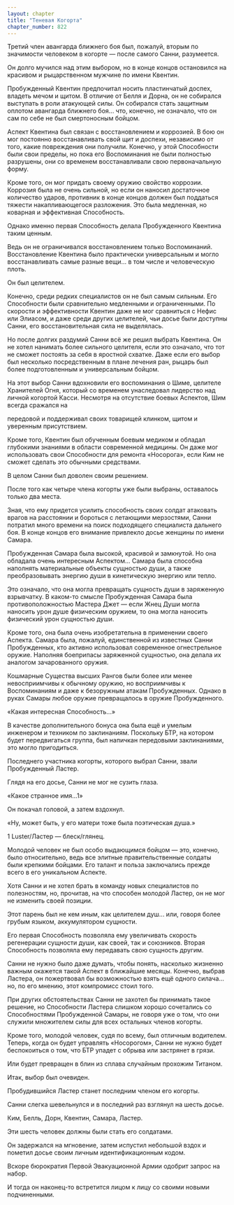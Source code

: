 ```yaml
---
layout: chapter
title: "Теневая Когорта"
chapter_number: 822
---
```


Третий член авангарда ближнего боя был, пожалуй, вторым по значимости человеком в когорте — после самого Санни, разумеется.

Он долго мучился над этим выбором, но в конце концов остановился на красивом и рыцарственном мужчине по имени Квентин.

Пробужденный Квентин предпочитал носить пластинчатый доспех, владеть мечом и щитом. В отличие от Белля и Дорна, он не собирался выступать в роли атакующей силы. Он собирался стать защитным оплотом авангарда ближнего боя... что, конечно, не означало, что он сам по себе не был смертоносным бойцом.

Аспект Квентина был связан с восстановлением и коррозией. В бою он мог постоянно восстанавливать свой щит и доспехи, независимо от того, какие повреждения они получили. Конечно, у этой Способности были свои пределы, но пока его Воспоминания не были полностью разрушены, они со временем восстанавливали свою первоначальную форму.

Кроме того, он мог придать своему оружию свойство коррозии. Коррозия была не очень сильной, но если он наносил достаточное количество ударов, противник в конце концов должен был поддаться тяжести накапливающегося разложения. Это была медленная, но коварная и эффективная Способность.

Однако именно первая Способность делала Пробужденного Квентина таким ценным.

Ведь он не ограничивался восстановлением только Воспоминаний. Восстановление Квентина было практически универсальным и могло восстанавливать самые разные вещи... в том числе и человеческую плоть.

Он был целителем.

Конечно, среди редких специалистов он не был самым сильным. Его Способности были сравнительно медленными и ограниченными. По скорости и эффективности Квентин даже не мог сравниться с Нефис или Элиасом, и даже среди других целителей, чьи досье были доступны Санни, его восстановительная сила не выделялась.

Но после долгих раздумий Санни всё же решил выбрать Квентина. Он не хотел нанимать более сильного целителя, если это означало, что тот не сможет постоять за себя в яростной схватке. Даже если его выбор был несколько посредственным в плане лечения ран, рыцарь был более подготовленным и универсальным бойцом.

На этот выбор Санни вдохновили его воспоминания о Шиме, целителе Хранителей Огня, который со временем унаследовал лидерство над личной когортой Касси. Несмотря на отсутствие боевых Аспектов, Шим всегда сражался на

передовой и поддерживал своих товарищей клинком, щитом и уверенным присутствием.

Кроме того, Квентин был обученным боевым медиком и обладал глубокими знаниями в области современной медицины. Он даже мог использовать свои Способности для ремонта «Носорога», если Ким не сможет сделать это обычными средствами.

В целом Санни был доволен своим решением.

После того как четыре члена когорты уже были выбраны, оставалось только два места.

Зная, что ему придется усилить способность своих солдат атаковать врагов на расстоянии и бороться с летающими мерзостями, Санни потратил много времени на поиск подходящего специалиста дальнего боя. В конце концов его внимание привлекло досье женщины по имени Самара.

Пробужденная Самара была высокой, красивой и замкнутой. Но она обладала очень интересным Аспектом... Самара была способна наполнять материальные объекты сущностью души, а также преобразовывать энергию души в кинетическую энергию или тепло.

Это означало, что она могла превращать сущность души в заряженную взрывчатку. В каком-то смысле Пробужденная Самара была противоположностью Мастера Джет — если Жнец Души могла наносить урон душе физическим оружием, то она могла наносить физический урон сущностью души.

Кроме того, она была очень изобретательна в применении своего Аспекта. Самара была, пожалуй, единственной из известных Санни Пробужденных, кто активно использовал современное огнестрельное оружие. Наполняя боеприпасы заряженной сущностью, она делала их аналогом зачарованного оружия.

Кошмарные Существа высших Рангов были более или менее невосприимчивы к обычному оружию, но восприимчивы к Воспоминаниям и даже к безоружным атакам Пробужденных. Однако в руках Самары любое оружие превращалось в оружие Пробужденного.

«Какая интересная Способность...»

В качестве дополнительного бонуса она была ещё и умелым инженером и техником по заклинаниям. Поскольку БТР, на котором будет передвигаться группа, был напичкан передовыми заклинаниями, это могло пригодиться.

Последнего участника когорты, которого выбрал Санни, звали Пробужденный Ластер.

Глядя на его досье, Санни не мог не сузить глаза.

«Какое странное имя...1»

Он покачал головой, а затем вздохнул.

«Ну, может быть, у его матери тоже была поэтическая душа.»

1 Luster/Ластер — блеск/глянец.

Молодой человек не был особо выдающимся бойцом — это, конечно, было относительно, ведь все элитные правительственные солдаты были крепкими бойцами. Его талант и польза заключались прежде всего в его уникальном Аспекте.

Хотя Санни и не хотел брать в команду новых специалистов по полезностям, но, прочитав, на что способен молодой Ластер, он не мог не изменить своей позиции.

Этот парень был не кем иным, как целителем душ... или, говоря более грубым языком, аккумулятором сущности.

Его первая Способность позволяла ему увеличивать скорость регенерации сущности души, как своей, так и союзников. Вторая Способность позволяла ему передавать свою сущность другим.

Санни не нужно было даже думать, чтобы понять, насколько жизненно важным окажется такой Аспект в ближайшие месяцы. Конечно, выбрав Ластера, он пожертвовал бы возможностью взять ещё одного силача... но, по его мнению, этот компромисс стоил того.

При других обстоятельствах Санни не захотел бы принимать такое решение, но Способности Ластера слишком хорошо сочетались со Способностями Пробужденной Самары, не говоря уже о том, что они служили множителем силы для всех остальных членов когорты.

Кроме того, молодой человек, судя по всему, был отличным водителем. Теперь, когда он будет управлять «Носорогом», Санни не нужно будет беспокоиться о том, что БТР упадет с обрыва или застрянет в грязи.

Или будет превращен в блин из сплава случайным прохожим Титаном.

Итак, выбор был очевиден.

Пробудившийся Ластер станет последним членом его когорты.

Санни слегка шевельнулся и в последний раз взглянул на шесть досье.

Ким, Белль, Дорн, Квентин, Самара, Ластер.

Эти шесть человек должны были стать его солдатами.

Он задержался на мгновение, затем испустил небольшой вздох и пометил досье своим личным идентификационным кодом.

Вскоре бюрократия Первой Эвакуационной Армии одобрит запрос на набор.

И тогда он наконец-то встретится лицом к лицу со своими новыми подчиненными.